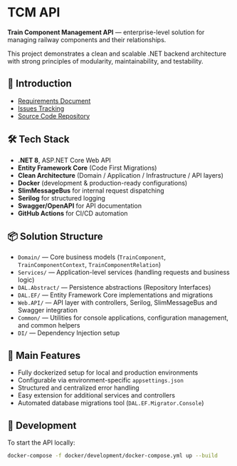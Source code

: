 ﻿# TCM API

**Train Component Management API** — enterprise-level solution for managing railway components and their relationships.

This project demonstrates a clean and scalable .NET backend architecture with strong principles of modularity, maintainability, and testability.

## 📖 Introduction

- [Requirements Document](https://docs.google.com/document/d/1EuYAo8UXv4JQIpaK34dFbNe_RgtjSSzSJ4dgKAL-bs4/edit?pli=1)
- [Issues Tracking](https://github.com/users/agrynco/projects/6)
- [Source Code Repository](https://github.com/agrynco/tcm-api)

## 🛠️ Tech Stack

- **.NET 8**, ASP.NET Core Web API
- **Entity Framework Core** (Code First Migrations)
- **Clean Architecture** (Domain / Application / Infrastructure / API layers)
- **Docker** (development & production-ready configurations)
- **SlimMessageBus** for internal request dispatching
- **Serilog** for structured logging
- **Swagger/OpenAPI** for API documentation
- **GitHub Actions** for CI/CD automation

## 📦 Solution Structure

- `Domain/` — Core business models (`TrainComponent`, `TrainComponentContext`, `TrainComponentRelation`)
- `Services/` — Application-level services (handling requests and business logic)
- `DAL.Abstract/` — Persistence abstractions (Repository Interfaces)
- `DAL.EF/` — Entity Framework Core implementations and migrations
- `Web.API/` — API layer with controllers, Serilog, SlimMessageBus and Swagger integration
- `Common/` — Utilities for console applications, configuration management, and common helpers
- `DI/` — Dependency Injection setup

## 🚀 Main Features

- Fully dockerized setup for local and production environments
- Configurable via environment-specific `appsettings.json`
- Structured and centralized error handling
- Easy extension for additional services and controllers
- Automated database migrations tool (`DAL.EF.Migrator.Console`)

## 🧪 Development

To start the API locally:

```bash
docker-compose -f docker/development/docker-compose.yml up --build

